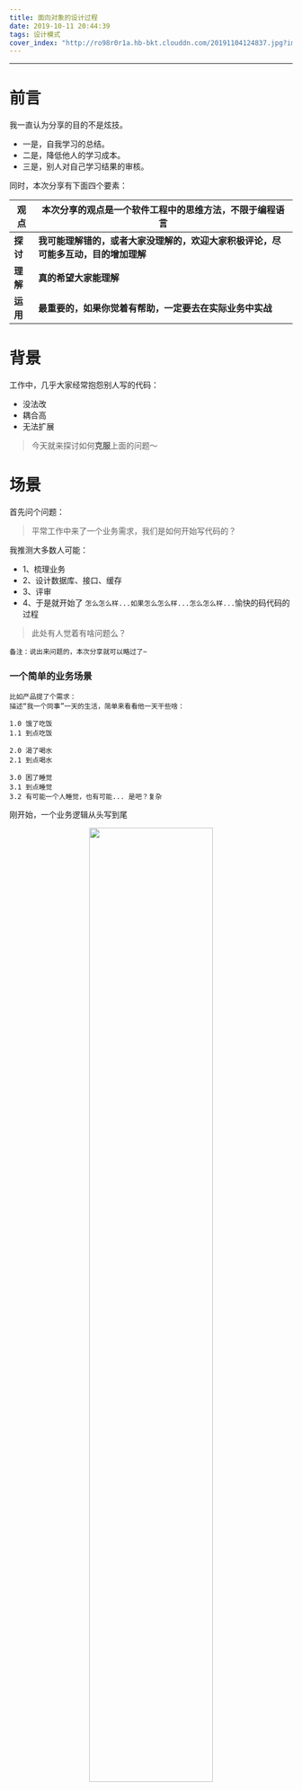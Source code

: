 ```yaml
---
title: 面向对象的设计过程
date: 2019-10-11 20:44:39
tags: 设计模式
cover_index: "http://ro98r0r1a.hb-bkt.clouddn.com/20191104124837.jpg?imageMogr2/thumbnail/640x480!/format/webp/blur/1x0/quality/75|imageslim"
---
```


---

# 前言

我一直认为分享的目的不是炫技。

- 一是，自我学习的总结。
- 二是，降低他人的学习成本。
- 三是，别人对自己学习结果的审核。

同时，本次分享有下面四个要素：

观点|本次分享的观点是一个软件工程中的思维方法，不限于编程语言
-|-
**探讨**|**我可能理解错的，或者大家没理解的，欢迎大家积极评论，尽可能多互动，目的增加理解**
**理解**|**真的希望大家能理解**
**运用**|**最重要的，如果你觉着有帮助，一定要去在实际业务中实战**

# 背景

工作中，几乎大家经常抱怨别人写的代码：

- 没法改
- 耦合高 
- 无法扩展

> 今天就来探讨如何**克服**上面的问题～

# 场景

首先问个问题：

> 平常工作中来了一个业务需求，我们是如何开始写代码的？

我推测大多数人可能：

- 1、梳理业务
- 2、设计数据库、接口、缓存
- 3、评审
- 4、于是就开始了 `怎么怎么样...如果怎么怎么样...怎么怎么样...`愉快的码代码的过程

> 此处有人觉着有啥问题么？

```
备注：说出来问题的，本次分享就可以略过了~
```

### 一个简单的业务场景

```
比如产品提了个需求：
描述“我一个同事”一天的生活，简单来看看他一天干些啥：

1.0 饿了吃饭
1.1 到点吃饭

2.0 渴了喝水
2.1 到点喝水

3.0 困了睡觉
3.1 到点睡觉
3.2 有可能一个人睡觉，也有可能... 是吧？复杂
```

刚开始，一个业务逻辑从头写到尾
<p align="center"><img src="http://ro98r0r1a.hb-bkt.clouddn.com/20191020234013.png" width="66%"></p>

一个业务逻辑(拆成多个函数)从头写到尾：
<p align="center"><img src="http://ro98r0r1a.hb-bkt.clouddn.com/20191020234051.png" width="66%"></p>

一个业务逻辑(引入类)从头写到尾：
<p align="center"><img src="http://ro98r0r1a.hb-bkt.clouddn.com/20191020234118.png" width="66%"></p>

一个业务逻辑(拆成多个类方法)从头写到尾，也许、可能、貌似、猜测大多数人停留到了这个阶段。
问题：某一天多了社交的能力，咋办？
<p align="center"><img src="http://ro98r0r1a.hb-bkt.clouddn.com/20191020234526.png" width="66%"></p>

一个业务逻辑(拆成多类)从头写到尾：
<p align="center"><img src="http://ro98r0r1a.hb-bkt.clouddn.com/20191020234848.png" width="66%"></p>

一个业务逻辑(拆成类、抽象类、接口)从头写到尾：
<p align="center"><img src="http://ro98r0r1a.hb-bkt.clouddn.com/20191020235015.png" width="66%"></p>


> 思考🤔：上面的代码就没啥问题了吗？

上面就是面向对象设计的代码结果。

> 所以，如何设计出完全面向对象的代码？

# 代码建模

> 什么是代码建模？

把业务抽象成事物(类class、抽象类abstact class)和行为(接口interface)的过程。

### 实栗🌰分析

又来看一个实际的业务场景：
```
最近“我一个同事”开始创业了，刚创立了一家电商公司，B2C，自营书籍《3分钟学会交际》。最近开始写提交订单的代码。

⚠️注意场景 1.刚创业 2.简单的单体应用 3.此处不探讨架构
```

一般来说，我们根据业务需求一顿分析，开始定义接口API、设计数据库、缓存、技术评审等就开始码代码了。

```
接口参数：
uid
address_id
coupon_id
.etc

业务逻辑：
参数校验->
地址校验->
其他校验->
写订单表->
写订单商品信息表->
写日志->
扣减商品库存->
清理购物车->
扣减各种促销优惠活动的库存->
使用优惠券->
其他营销逻辑等等->
发送消息->
等等...
```

就开始写代码了`怎么怎么样...如果怎么怎么样...怎么怎么样...`一蹴而就、思路清晰、逻辑清楚、很快搞定完代码，很优秀是不是，值得鼓励。

但是，上面的结果就是大概所有人都见过的连续上千行的代码等等。上面的流程没啥问题啊，那正确的做法是什么了？就是接着要说的**代码建模**。

我们根据上面的场景，开始建模。

### 业务分析少不了

同样，首先，我们看看`提交订单`这个业务场景要做的事情:

>换个角度看业务其实很简单：根据用户相关信息生成一个订单。

1. 梳理得到业务逻辑
```
参数校验->
地址校验->
其他校验->
写订单表->
写订单商品信息表->
写日志->
扣减商品库存->
清理购物车->
扣减各种促销优惠活动的库存->
使用优惠券->
其他营销逻辑等等->
发送消息->
等等...
```

2. 梳理业务逻辑依赖信息
```
用户信息
商品信息
地址信息
优惠券信息
等等...
```

再次回归概念

> 什么是代码建模？把业务抽象成事物(类class、抽象类abstact class)和行为(接口interface)的过程。

### 获取事物

比如我们把订单生成的过程可以想象成`机器人`，一个生成订单的`订单生成机器人`，或者订单生成机器啥的，这样我们就得到了`代码建模`过程中的一个事物。

从而我们就可以把这个事物转化成一个类(或结构体)，或者抽象类。

<p align="center"><img src="http://ro98r0r1a.hb-bkt.clouddn.com/20191020223812.jpg" width="66%"></p>

### 获取行为

这些操作就是上面机器人要做的事情。

事物有了：`订单生成机器人`
行为呢？毫无疑问就是上面各种业务逻辑。把具体的行为抽象成一个订单创建行为接口：

<p align="center"><img src="http://ro98r0r1a.hb-bkt.clouddn.com/20191020224230.jpg" width="66%"></p>

### 得到UML

<p align="center"><img src="http://ro98r0r1a.hb-bkt.clouddn.com/20191020233121.png" width="100%"></p>

### 设计代码

1. 定义一个类

<p align="center"><img src="http://ro98r0r1a.hb-bkt.clouddn.com/20191020235309.png" width="66%"></p>

2. 定义一个订单创建行为的接口

<p align="center"><img src="http://ro98r0r1a.hb-bkt.clouddn.com/20191020235643.png" width="66%"></p>

3. 定义具体的不同订单创建行为类
```
参数校验->
地址校验->
其他校验->
写订单表->
写订单商品信息表->
写日志->
扣减商品库存->
清理购物车->
扣减各种促销优惠活动的库存->
使用优惠券->
其他营销逻辑等等->
发送消息->
等等...
```

<p align="center"><img src="http://ro98r0r1a.hb-bkt.clouddn.com/20191020235840.png" width="66%"></p>

4. 创建订单

这里的代码该怎么写，这样？
<p align="center"><img src="http://ro98r0r1a.hb-bkt.clouddn.com/20191021000742.png" width="66%"></p>

还可以继续优化吗？
<p align="center"><img src="http://ro98r0r1a.hb-bkt.clouddn.com/20191021001002.png" width="66%"></p>

使用闭包。
<p align="center"><img src="http://ro98r0r1a.hb-bkt.clouddn.com/20191021001305.png" width="66%"></p>


### PHP版完整代码

<p align="center"><img src="http://ro98r0r1a.hb-bkt.clouddn.com/20191024143840.png" width="66%"></p>

### Go版完整代码

<p align="center"><img src="http://ro98r0r1a.hb-bkt.clouddn.com/20191024144623.png" width="66%"></p>

> 上面的代码有什么好处？

假如“我一个同事”又要新开发一个新的应用，新的应用创建订单的时候又有新的逻辑，比如没有优惠逻辑、新增了增加用户积分的逻辑等等，复用上面的代码，是不是就很简单了。

<p align="center"><img src="http://ro98r0r1a.hb-bkt.clouddn.com/20191021001739.png" width="66%"></p>

> 所以现在，什么是面向对象？

# 概念

### 面向对象的设计原则

- 对接口编程而不是对实现编程
- 优先使用对象组合而不是继承
- 抽象用于不同的事物，而接口用于事物的行为

针对上面的概念，我们再回头开我们上面的代码

> 对接口编程而不是对实现编程

```
结果：RobotOrderCreate依赖了BehaviorOrderCreateInterface抽象接口
```

> 优先使用对象组合而不是继承

```
结果：完全没有使用继承，多个行为不同场景组合使用
```

> 抽象用于不同的事物，而接口用于事物的行为

```
结果：
1. 抽象了一个创建订单的机器人 RobotOrderCreate
2. 机器人又有不同的创建行为
3. 机器人的创建行为最终依赖于BehaviorOrderCreateInterface接口
```

是不是完美契合，所以这就是“面向对象的设计过程”。

# 结论

`代码建模过程就是“面向对象的设计过程”的具体实现方式.`


# 预习

### 设计模式

> 最后，设计模式又是什么？

同样，我们下结合上面的场景和概念预习下设计模式。

##### 设计模式的设计原则

> 开闭原则（Open Close Principle）：对扩展开放，对修改封闭

看看上面的最终的代码是不是完美契合。

<p align="center"><img src="http://ro98r0r1a.hb-bkt.clouddn.com/20191022131439.png" width="66%"></p>

> 依赖倒转原则：对接口编程，依赖于抽象而不依赖于具体
  
```
结果：创建订单的逻辑从依赖具体的业务转变为依赖于抽象接口BehaviorOrderCreateInterface
```

> 接口隔离原则：使用多个接口，而不是对一个接口编程，去依赖降低耦合

```
结果：上面的场景，我们只简单定义了订单创建的接BehaviorOrderCreateInterface。由于订单创建过程可能出现异常回滚，我们就需要再定义一个订单创建回滚的接口
BehaviorOrderCreateRollBackInterface.
```

> 迪米特法则，又称最少知道原则：减少内部依赖，尽可能的独立

```
结果：还是上面那段代码，我们把RobotOrderCreate机器人依赖的行为通过外部注入的方式使用。
```
  
> 合成复用原则：多个独立的实体合成聚合，而不是使用继承

```
结果：RobotOrderCreate依赖了多个实际的订单创建行为类。
```
  
> 里氏代换：超类（父类）出现的地方，派生类（子类）都可以出现

```
结果：不好意思，我们完全没用继承。（备注：继承容易造成父类膨胀。）
```

# 下回预告

上面预习了设计模式的概念，下次我们进行《设计模式业务实战》。
  
